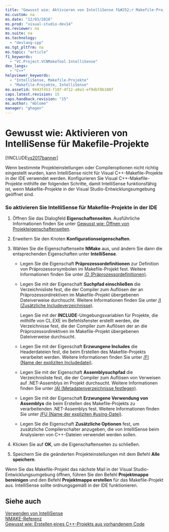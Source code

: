 ```yaml
---
title: "Gewusst wie: Aktivieren von IntelliSense f&#252;r Makefile-Projekte"
ms.custom: na
ms.date: "12/03/2016"
ms.prod: "visual-studio-dev14"
ms.reviewer: na
ms.suite: na
ms.technology: 
  - "devlang-cpp"
ms.tgt_pltfrm: na
ms.topic: "article"
f1_keywords: 
  - "VC.Project.VCNMakeTool.IntelliSense"
dev_langs: 
  - "C++"
helpviewer_keywords: 
  - "IntelliSense, Makefile-Projekte"
  - "Makefile-Projekte, IntelliSense"
ms.assetid: 9443f453-f18f-4f12-a9a1-ef9dbf8b188f
caps.latest.revision: 15
caps.handback.revision: "15"
ms.author: "mblome"
manager: "ghogen"
---
```

# Gewusst wie: Aktivieren von IntelliSense f&#252;r Makefile-Projekte
[!INCLUDE[vs2017banner](../assembler/inline/includes/vs2017banner.md)]

Wenn bestimmte Projekteinstellungen oder Compileroptionen nicht richtig eingestellt wurden, kann IntelliSense nicht für Visual C\+\+\-Makefile\-Projekte in der IDE verwendet werden.  Konfigurieren Sie Visual C\+\+\-Makefile\-Projekte mithilfe der folgenden Schritte, damit IntelliSense funktionsfähig ist, wenn Makefile\-Projekte in der Visual Studio\-Entwicklungsumgebung geöffnet sind.  
  
### So aktivieren Sie IntelliSense für Makefile\-Projekte in der IDE  
  
1.  Öffnen Sie das Dialogfeld **Eigenschaftenseiten**.  Ausführliche Informationen finden Sie unter [Gewusst wie: Öffnen von Projekteigenschaftenseiten](../misc/how-to-open-project-property-pages.md).  
  
2.  Erweitern Sie den Knoten **Konfigurationseigenschaften**.  
  
3.  Wählen Sie die Eigenschaftenseite **NMake** aus, und ändern Sie dann die entsprechenden Eigenschaften unter **IntelliSense**.  
  
    -   Legen Sie die Eigenschaft **Präprozessordefinitionen** zur Definition von Präprozessorsymbolen im Makefile\-Projekt fest.  Weitere Informationen finden Sie unter [\/D \(Präprozessordefinitionen\)](../build/reference/d-preprocessor-definitions.md).  
  
    -   Legen Sie mit der Eigenschaft **Suchpfad einschließen** die Verzeichnisliste fest, die der Compiler zum Auflösen der an Präprozessordirektiven im Makefile\-Projekt übergebenen Dateiverweise durchsucht.  Weitere Informationen finden Sie unter [\/I \(Zusätzliche Includeverzeichnisse\)](../build/reference/i-additional-include-directories.md).  
  
         Legen Sie mit der **INCLUDE**\-Umgebungsvariablen für Projekte, die mithilfe von CL.EXE im Befehlsfenster erstellt werden, die Verzeichnisse fest, die der Compiler zum Auflösen der an die Präprozessordirektiven im Makefile\-Projekt übergebenen Dateiverweise durchsucht.  
  
    -   Legen Sie mit der Eigenschaft **Erzwungene Includes** die Headerdateien fest, die beim Erstellen des Makefile\-Projekts verarbeitet werden.  Weitere Informationen finden Sie unter [\/FI \(Name der expliziten Includedatei\)](../build/reference/fi-name-forced-include-file.md).  
  
    -   Legen Sie mit der Eigenschaft **Assemblysuchpfad** die Verzeichnisliste fest, die der Compiler zum Auflösen von Verweisen auf .NET\-Assemblys im Projekt durchsucht.  Weitere Informationen finden Sie unter [\/AI \(Metadatenverzeichnisse festlegen\)](../build/reference/ai-specify-metadata-directories.md).  
  
    -   Legen Sie mit der Eigenschaft **Erzwungene Verwendung von Assemblys** die beim Erstellen des Makefile\-Projekts zu verarbeitenden .NET\-Assemblys fest.  Weitere Informationen finden Sie unter [\/FU \(Name der expliziten \#using\-Datei\)](../build/reference/fu-name-forced-hash-using-file.md).  
  
    -   Legen Sie die Eigenschaft **Zusätzliche Optionen** fest, um zusätzliche Compilerschalter anzugeben, die von IntelliSense beim Analysieren von C\+\+\-Dateien verwendet werden sollen.  
  
4.  Klicken Sie auf **OK**, um die Eigenschaftenseiten zu schließen.  
  
5.  Speichern Sie die geänderten Projekteinstellungen mit dem Befehl **Alle speichern**.  
  
 Wenn Sie das Makefile\-Projekt das nächste Mail in der Visual Studio\-Entwicklungsumgebung öffnen, führen Sie den Befehl **Projektmappe bereinigen** und den Befehl **Projektmappe erstellen** für das Makefile\-Projekt aus.  IntelliSense sollte ordnungsgemäß in der IDE funktionieren.  
  
## Siehe auch  
 [Verwenden von IntelliSense](../Topic/Using%20IntelliSense.md)   
 [NMAKE\-Referenz](../build/nmake-reference.md)   
 [Gewusst wie: Erstellen eines C\+\+\-Projekts aus vorhandenem Code](../ide/how-to-create-a-cpp-project-from-existing-code.md)
